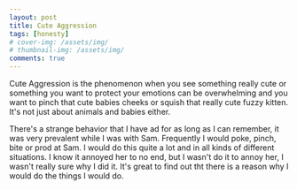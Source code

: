 ```yaml
---
layout: post
title: Cute Aggression
tags: [honesty]
# cover-img: /assets/img/
# thumbnail-img: /assets/img/
comments: true
---
```

Cute Aggression is the phenomenon when you see something really cute or something you want to protect your emotions can be overwhelming and you want to pinch that cute babies cheeks or squish that really cute fuzzy kitten. It's not just about animals and babies either.  

There's a strange behavior that I have ad for as long as I can remember, it was very prevalent while I was with Sam. Frequently I would poke, pinch, bite or prod at Sam. I would do this quite a lot and in all kinds of different situations. I know it annoyed her to no end, but I wasn't do it to annoy her, I wasn't really sure why I did it. It's great to find out tht there is a reason why I would do the things I would do.
